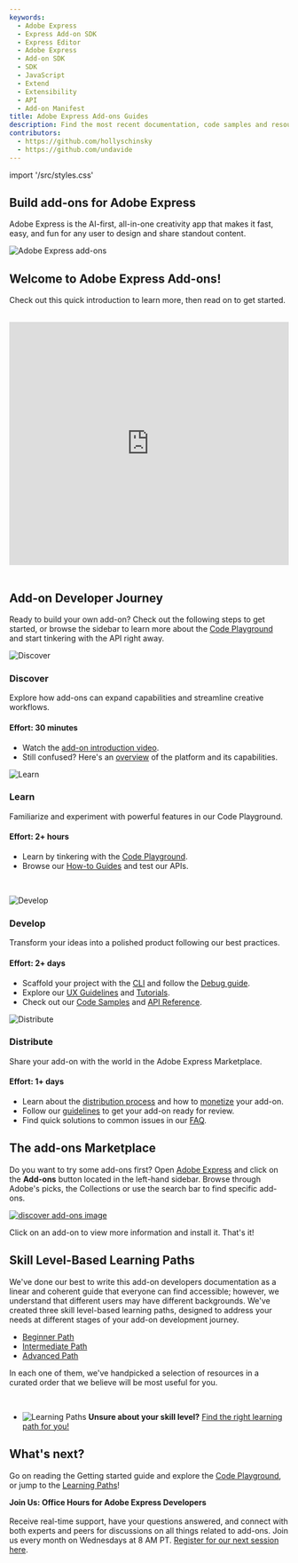```yaml
---
keywords:
  - Adobe Express
  - Express Add-on SDK
  - Express Editor
  - Adobe Express
  - Add-on SDK
  - SDK
  - JavaScript
  - Extend
  - Extensibility
  - API
  - Add-on Manifest
title: Adobe Express Add-ons Guides
description: Find the most recent documentation, code samples and resources for building add-ons for Adobe Express.
contributors:
  - https://github.com/hollyschinsky
  - https://github.com/undavide
---
```


import '/src/styles.css'

<Hero slots="heading, text"  className="hero-gradient" />

## Build add-ons for Adobe Express

Adobe Express is the AI-first, all-in-one creativity app that makes it fast, easy, and fun for any user to design and share standout content.

<div className="hero-image-container">
  <img src="../images/Explore_Image_3.png" alt="Adobe Express add-ons" />
</div>

## Welcome to Adobe Express Add-ons!

Check out this quick introduction to learn more, then read on to get started. <br/><br/>

<div style="display: flex; justify-content: center;">
  <iframe width="779" height="438" src="https://www.youtube.com/embed/CHBiTTN1neE" title="Introduction to Adobe Express Add-ons" frameborder="0" allow="accelerometer; autoplay; clipboard-write; encrypted-media; gyroscope; picture-in-picture; web-share" allowfullscreen></iframe>
</div><br/>

## Add-on Developer Journey

Ready to build your own add-on? Check out the following steps to get started, or browse the sidebar to learn more about the [Code Playground](./getting_started/code_playground.md) and start tinkering with the API right away.

<TextBlock slots="image, heading, text, text1, text2" width="50%"/>

![Discover](./getting_started/img/devjourney-1-discovery.png)

### Discover

Explore how add-ons can expand capabilities and streamline creative workflows.

#### Effort: 30 minutes

- Watch the [add-on introduction video](https://www.youtube.com/watch?v=CHBiTTN1neE).
- Still confused? Here's an [overview](https://developer.adobe.com/express/add-ons/) of the platform and its capabilities.

<TextBlock slots="image, heading, text, text1, text2" width="50%" />

![Learn](./getting_started/img/devjourney-2-learn.png)

### Learn

Familiarize and experiment with powerful features in our Code Playground.

#### Effort: 2+ hours

- Learn by tinkering with the [Code Playground](./getting_started/code_playground.md).
- Browse our [How-to Guides](./develop/how_to.md) and test our APIs.

<div class="pad">&nbsp;</div>

<TextBlock slots="image, heading, text, text1, text2" width="50%" />

![Develop](./getting_started/img/devjourney-3-develop.png)

### Develop

Transform your ideas into a polished product following our best practices.

#### Effort: 2+ days

- Scaffold your project with the [CLI](./getting_started/dev_tooling.md) and follow the [Debug guide](./debug/index.md).
- Explore our [UX Guidelines](../resources/design/index.md) and [Tutorials](../guides/tutorials/index.md).
- Check out our [Code Samples](../guides/samples.md) and [API Reference](../references/index.md).

<TextBlock slots="image, heading, text, text1, text2" width="50%" />

![Distribute](./getting_started/img/devjourney-4-distribute.png)

### Distribute

Share your add-on with the world in the Adobe Express Marketplace.

#### Effort: 1+ days

- Learn about the [distribution process](../resources/distribute/index.md) and how to [monetize](../resources/distribute/guidelines/monetization.md) your add-on.
- Follow our [guidelines](../resources/distribute/guidelines/general/index.md) to get your add-on ready for review.
- Find quick solutions to common issues in our [FAQ](../resources/faq.md).

## The add-ons Marketplace

Do you want to try some add-ons first? Open [Adobe Express](https://new.express.adobe.com/add-ons) and click on the **Add-ons** button located in the left-hand sidebar. Browse through Adobe's picks, the Collections or use the search bar to find specific add-ons.

[![discover add-ons image](../images/addons.png)](https://new.express.adobe.com/add-ons)

Click on an add-on to view more information and install it. That's it!

## Skill Level-Based Learning Paths

We've done our best to write this add-on developers documentation as a linear and coherent guide that everyone can find accessible; however, we understand that different users may have different backgrounds. We've created three skill level-based learning paths, designed to address your needs at different stages of your add-on development journey.

- [Beginner Path](./learning-paths/beginner.md)
- [Intermediate Path](./learning-paths/intermediate.md)
- [Advanced Path](./learning-paths/advanced.md)

In each one of them, we've handpicked a selection of resources in a curated order that we believe will be most useful for you.

<div className="icon-links-fixer">&nbsp;</div>

<TextBlock slots="links" />

- ![Learning Paths](./learning-paths/images/path-learning-full.png) **Unsure about your skill level?**&nbsp;[Find the right learning path for you!](./learning-paths/index.md)

## What's next?

Go on reading the Getting started guide and explore the [Code Playground](./getting_started/code_playground.md), or jump to the [Learning Paths](./learning-paths/index.md)!

<InlineAlert slots="text" />

**Join Us: Office Hours for Adobe Express Developers** <br /><br />
Receive real-time support, have your questions answered, and connect with both experts and peers for discussions on all things related to add-ons. Join us every month on Wednesdays at 8 AM PT. [Register for our next session here](https://developer.adobe.com/developers-live).

<br/><br/><br/><br/>
